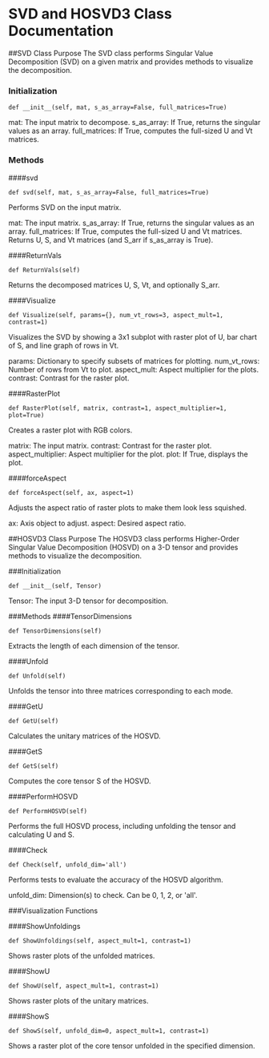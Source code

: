 # SVD and HOSVD3 Class Documentation
##SVD Class
Purpose
The SVD class performs Singular Value Decomposition (SVD) on a given matrix and provides methods to visualize the decomposition.

### Initialization
``` 
def __init__(self, mat, s_as_array=False, full_matrices=True)
```
mat: The input matrix to decompose.
s_as_array: If True, returns the singular values as an array.
full_matrices: If True, computes the full-sized U and Vt matrices.
### Methods
####svd

```
def svd(self, mat, s_as_array=False, full_matrices=True)
```
Performs SVD on the input matrix.

mat: The input matrix.
s_as_array: If True, returns the singular values as an array.
full_matrices: If True, computes the full-sized U and Vt matrices.
Returns U, S, and Vt matrices (and S_arr if s_as_array is True).

####ReturnVals
```
def ReturnVals(self)
```
Returns the decomposed matrices U, S, Vt, and optionally S_arr.

####Visualize
```
def Visualize(self, params={}, num_vt_rows=3, aspect_mult=1, contrast=1)
```
Visualizes the SVD by showing a 3x1 subplot with raster plot of U, bar chart of S, and line graph of rows in Vt.

params: Dictionary to specify subsets of matrices for plotting.
num_vt_rows: Number of rows from Vt to plot.
aspect_mult: Aspect multiplier for the plots.
contrast: Contrast for the raster plot.

####RasterPlot
```
def RasterPlot(self, matrix, contrast=1, aspect_multiplier=1, plot=True)
```
Creates a raster plot with RGB colors.

matrix: The input matrix.
contrast: Contrast for the raster plot.
aspect_multiplier: Aspect multiplier for the plot.
plot: If True, displays the plot.

####forceAspect
```
def forceAspect(self, ax, aspect=1)
```
Adjusts the aspect ratio of raster plots to make them look less squished.

ax: Axis object to adjust.
aspect: Desired aspect ratio.

##HOSVD3 Class
Purpose
The HOSVD3 class performs Higher-Order Singular Value Decomposition (HOSVD) on a 3-D tensor and provides methods to visualize the decomposition.

###Initialization
```
def __init__(self, Tensor)
```
Tensor: The input 3-D tensor for decomposition.

###Methods
####TensorDimensions
```
def TensorDimensions(self)
```
Extracts the length of each dimension of the tensor.

####Unfold
```
def Unfold(self)
```
Unfolds the tensor into three matrices corresponding to each mode.

####GetU
```
def GetU(self)
```
Calculates the unitary matrices of the HOSVD.

####GetS
```
def GetS(self)
```
Computes the core tensor S of the HOSVD.

####PerformHOSVD
```
def PerformHOSVD(self)
```
Performs the full HOSVD process, including unfolding the tensor and calculating U and S.

####Check
```
def Check(self, unfold_dim='all')
```
Performs tests to evaluate the accuracy of the HOSVD algorithm.

unfold_dim: Dimension(s) to check. Can be 0, 1, 2, or 'all'.

###Visualization Functions

####ShowUnfoldings
```
def ShowUnfoldings(self, aspect_mult=1, contrast=1)
```
Shows raster plots of the unfolded matrices.

####ShowU
```
def ShowU(self, aspect_mult=1, contrast=1)
```
Shows raster plots of the unitary matrices.

####ShowS
```
def ShowS(self, unfold_dim=0, aspect_mult=1, contrast=1)
```
Shows a raster plot of the core tensor unfolded in the specified dimension.
